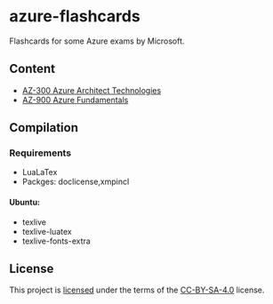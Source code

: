 # azure-flashcards

Flashcards for some Azure exams by Microsoft.

## Content

- [AZ-300 Azure Architect Technologies](az-300-azure-architect-technologies)
- [AZ-900 Azure Fundamentals](az-900-fundamentals)

## Compilation

### Requirements

- LuaLaTex
- Packges: doclicense,xmpincl

#### Ubuntu:

- texlive
- texlive-luatex
- texlive-fonts-extra

## License

This project is [licensed](LICENSE) under the terms of the [CC-BY-SA-4.0](https://creativecommons.org/licenses/by-sa/4.0/legalcode) license.
